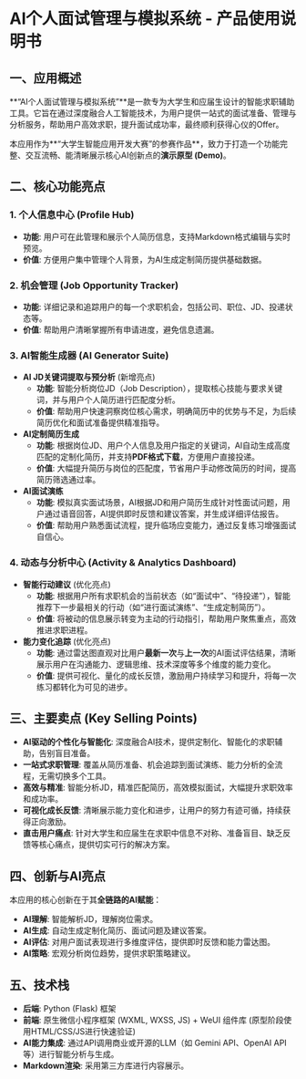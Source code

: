 # AI个人面试管理与模拟系统 - 产品使用说明书

## 一、应用概述

**“AI个人面试管理与模拟系统”**是一款专为大学生和应届生设计的智能求职辅助工具。它旨在通过深度融合人工智能技术，为用户提供一站式的面试准备、管理与分析服务，帮助用户高效求职，提升面试成功率，最终顺利获得心仪的Offer。

本应用作为**“大学生智能应用开发大赛”的参赛作品**，致力于打造一个功能完整、交互流畅、能清晰展示核心AI创新点的**演示原型 (Demo)**。

## 二、核心功能亮点

### 1. 个人信息中心 (Profile Hub)
*   **功能**: 用户可在此管理和展示个人简历信息，支持Markdown格式编辑与实时预览。
*   **价值**: 方便用户集中管理个人背景，为AI生成定制简历提供基础数据。

### 2. 机会管理 (Job Opportunity Tracker)
*   **功能**: 详细记录和追踪用户的每一个求职机会，包括公司、职位、JD、投递状态等。
*   **价值**: 帮助用户清晰掌握所有申请进度，避免信息遗漏。

### 3. AI智能生成器 (AI Generator Suite)
*   **AI JD关键词提取与预分析** (新增亮点)
    *   **功能**: 智能分析岗位JD（Job Description），提取核心技能与要求关键词，并与用户个人简历进行匹配度分析。
    *   **价值**: 帮助用户快速洞察岗位核心需求，明确简历中的优势与不足，为后续简历优化和面试准备提供精准指导。
*   **AI定制简历生成**
    *   **功能**: 根据岗位JD、用户个人信息及用户指定的关键词，AI自动生成高度匹配的定制化简历，并支持**PDF格式下载**，方便用户直接投递。
    *   **价值**: 大幅提升简历与岗位的匹配度，节省用户手动修改简历的时间，提高简历筛选通过率。
*   **AI面试演练**
    *   **功能**: 模拟真实面试场景，AI根据JD和用户简历生成针对性面试问题，用户通过语音回答，AI提供即时反馈和建议答案，并生成详细评估报告。
    *   **价值**: 帮助用户熟悉面试流程，提升临场应变能力，通过反复练习增强面试自信心。

### 4. 动态与分析中心 (Activity & Analytics Dashboard)
*   **智能行动建议** (优化亮点)
    *   **功能**: 根据用户所有求职机会的当前状态（如“面试中”、“待投递”），智能推荐下一步最相关的行动（如“进行面试演练”、“生成定制简历”）。
    *   **价值**: 将被动的信息展示转变为主动的行动指引，帮助用户聚焦重点，高效推进求职进程。
*   **能力变化追踪** (优化亮点)
    *   **功能**: 通过雷达图直观对比用户**最新一次**与**上一次**的AI面试评估结果，清晰展示用户在沟通能力、逻辑思维、技术深度等多个维度的能力变化。
    *   **价值**: 提供可视化、量化的成长反馈，激励用户持续学习和提升，将每一次练习都转化为可见的进步。


## 三、主要卖点 (Key Selling Points)

*   **AI驱动的个性化与智能化**: 深度融合AI技术，提供定制化、智能化的求职辅助，告别盲目准备。
*   **一站式求职管理**: 覆盖从简历准备、机会追踪到面试演练、能力分析的全流程，无需切换多个工具。
*   **高效与精准**: 智能分析JD，精准匹配简历，高效模拟面试，大幅提升求职效率和成功率。
*   **可视化成长反馈**: 清晰展示能力变化和进步，让用户的努力有迹可循，持续获得正向激励。
*   **直击用户痛点**: 针对大学生和应届生在求职中信息不对称、准备盲目、缺乏反馈等核心痛点，提供切实可行的解决方案。

## 四、创新与AI亮点

本应用的核心创新在于其**全链路的AI赋能**：
*   **AI理解**: 智能解析JD，理解岗位需求。
*   **AI生成**: 自动生成定制化简历、面试问题及建议答案。
*   **AI评估**: 对用户面试表现进行多维度评估，提供即时反馈和能力雷达图。
*   **AI策略**: 宏观分析岗位趋势，提供求职策略建议。

## 五、技术栈

*   **后端**: Python (Flask) 框架
*   **前端**: 原生微信小程序框架 (WXML, WXSS, JS) + WeUI 组件库 (原型阶段使用HTML/CSS/JS进行快速验证)
*   **AI能力集成**: 通过API调用商业或开源的LLM（如 Gemini API、OpenAI API 等）进行智能分析与生成。
*   **Markdown渲染**: 采用第三方库进行内容展示。
